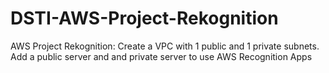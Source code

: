 # DSTI-AWS-Project-Rekognition
AWS Project Rekognition: Create a VPC with 1 public and 1 private subnets. Add a public server and and private server to use AWS Recognition Apps
